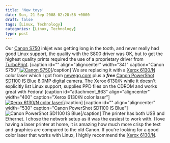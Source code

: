 ```yaml
---
title: 'New toys'
date: Sun, 21 Sep 2008 02:28:56 +0000
draft: false
tags: [Linux, Technology]
categories: [Linux, Technology]
type: post
---
```


Our [Canon S750](http://www.tomshardware.com/reviews/alternatives-hp,521.html) inkjet was getting long in the tooth, and never really had good Linux support, the quality with the S800 driver was OK, but to get the highest quality prints required the use of a proprietary driver from [TurboPrint](http://www.zedonet.com/en_p_turboprint.phtml). \[caption id="" align="aligncenter" width="341" caption="Canon S750"\][![Canon S750](http://img.tomshardware.com/us/2002/09/26/alternatives_to_hp/intro.jpg "Canon S750")](http://www.tomshardware.com/reviews/alternatives-hp,521.html)\[/caption\] We are replacing it with a [Xerox 6130/N](http://www.newegg.com/Product/Product.aspx?Item=N82E16828118493) color laser which I got from [newegg.com](http://promotions.newegg.com/Xerox/091508/index.html?cm_sp=HomepageLB-_-Xerox091508-_-http%3a%2f%2fpromotions.newegg.com%2fXerox%2f091508%2f620x130.jpg) plus a _**free**_ [Canon PowerShot SD1100](http://www.newegg.com/Product/Product.aspx?Item=N82E16830120251) IS Blue 8.0MP digital camera. The Xerox 6130/N while it doesn't explicitly list Linux support, supplies PPD files on the CDROM and works great with Fedora! \[caption id="attachment\_863" align="aligncenter" width="400" caption="Xerox 6130/N color laser"\][![Xerox 6130/N color laser](http://zeusville.files.wordpress.com/2008/09/xerox6130n.jpg "xerox6130n")](http://zeusville.files.wordpress.com/2008/09/xerox6130n.jpg)\[/caption\] \[caption id="" align="aligncenter" width="530" caption="Canon PowerShot SD1100 IS Blue"\]![Canon PowerShot SD1100 IS Blue](http://www.letsgodigital.org/images/artikelen/6/canon-powershot-sd1100is.jpg "Canon PowerShot SD1100 IS Blue")\[/caption\] The printer has both USB and Ethernet. I chose the network setup as it was the easiest to work with. I love having a laser printer at home, it is amazing how much more crisp the text and graphics are compared to the old Canon. If you're looking for a good color laser that works with Linux, I highly recommend the [Xerox 6130/N](http://www.newegg.com/Product/Product.aspx?Item=N82E16828118493).